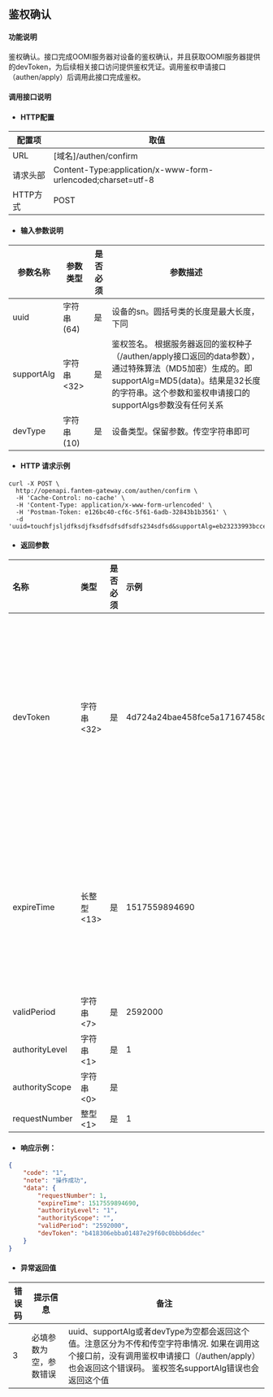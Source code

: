 ## 鉴权确认

#### 功能说明

鉴权确认。接口完成OOMI服务器对设备的鉴权确认，并且获取OOMI服务器提供的devToken，为后续相关接口访问提供鉴权凭证。调用鉴权申请接口（authen/apply）后调用此接口完成鉴权。

#### 调用接口说明

* #### HTTP配置

| 配置项 | 取值 |
| --- | --- |
| URL | \[域名\]/authen/confirm |
| 请求头部 | Content-Type:application/x-www-form-urlencoded;charset=utf-8 |
| HTTP方式 | POST |

* #### 输入参数说明

| 参数名称 | 参数类型 | 是否必须 | 参数描述 |
| --- | --- | --- | --- |
| uuid | 字符串\(64\) | 是 | 设备的sn。圆括号类的长度是最大长度，下同 |
| supportAlg | 字符串&lt;32&gt; | 是 | 鉴权签名。 根据服务器返回的鉴权种子（/authen/apply接口返回的data参数），通过特殊算法（MD5加密）生成的。即supportAlg=MD5\(data\)。结果是32长度的字符串。这个参数和鉴权申请接口的supportAlgs参数没有任何关系 |
| devType | 字符串\(10\) | 是 | 设备类型。保留参数。传空字符串即可 |

* #### HTTP 请求示例

```
curl -X POST \
  http://openapi.fantem-gateway.com/authen/confirm \
  -H 'Cache-Control: no-cache' \
  -H 'Content-Type: application/x-www-form-urlencoded' \
  -H 'Postman-Token: e126bc40-cf6c-5f61-6adb-32843b1b3561' \
  -d 'uuid=touchfjsljdfksdjfksdfsdfsdfsdfs234sdfsd&supportAlg=eb23233993bccea4f0fd4bf48f6da1f8&devType='
```

* #### 返回参数

| 名称 | 类型 | 是否必须 | 示例 | 描述 |
| :--- | :--- | :--- | :--- | :--- |
| devToken | 字符串&lt;32&gt; | 是 | 4d724a24bae458fce5a17167458cdddf | 设备token，32长度的字符串，设备鉴权后生成的访问凭证，如果某个接口需要鉴权后才能访问，那么，访问这个接口时需要携带这个token |
| expireTime | 长整型&lt;13&gt; | 是 | 1517559894690 | 过期时间，时间戳，1970年1月1日00:00:00 GMT以来的毫秒数。取值范围2的-63次方到2的63次方减一 |
| validPeriod | 字符串&lt;7&gt; | 是 | 2592000 | 固定值2592000 |
| authorityLevel | 字符串&lt;1&gt; | 是 | 1 | 固定值1 |
| authorityScope | 字符串&lt;0&gt; | 是 |  | 固定值空字符串 |
| requestNumber | 整型&lt;1&gt; | 是 | 1 | 固定值1 |

* #### 响应示例：

```json
{
    "code": "1",
    "note": "操作成功",
    "data": {
        "requestNumber": 1,
        "expireTime": 1517559894690,
        "authorityLevel": "1",
        "authorityScope": "",
        "validPeriod": "2592000",
        "devToken": "b418306ebba01487e29f60c0bbb6ddec"
    }
}
```

* #### 异常返回值

| 错误码 | 提示信息 | 备注 |
| --- | --- | --- |
| 3 | 必填参数为空，参数错误 | uuid、supportAlg或者devType为空都会返回这个值。注意区分为不传和传空字符串情况. 如果在调用这个接口前，没有调用鉴权申请接口（/authen/apply）也会返回这个错误码。 鉴权签名supportAlg错误也会返回这个值 |



